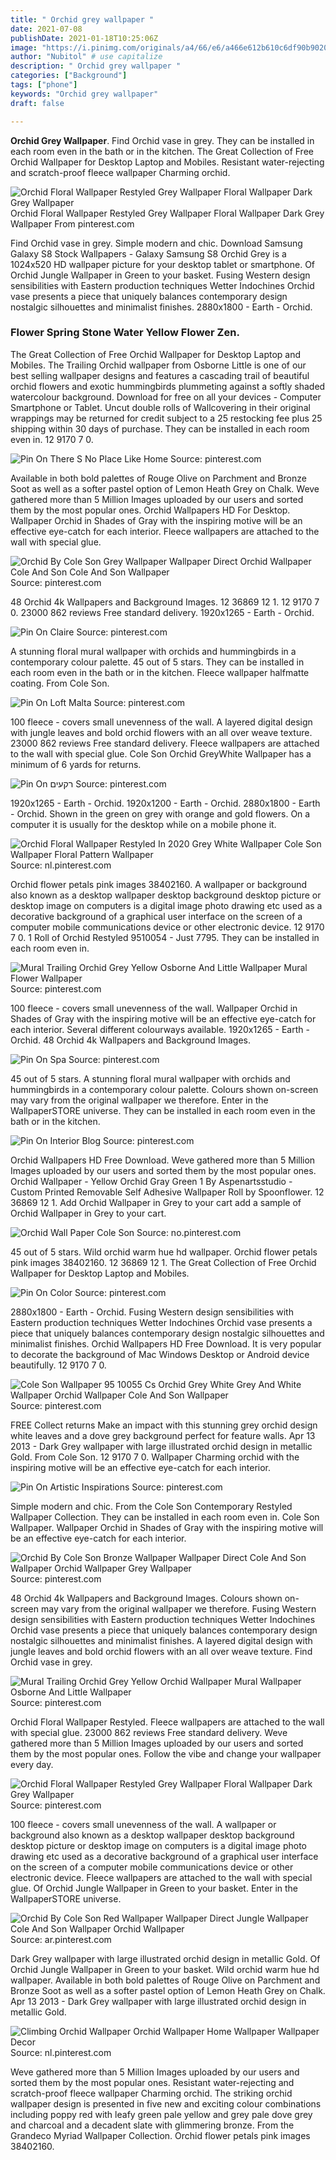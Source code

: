 ```yaml
---
title: " Orchid grey wallpaper "
date: 2021-07-08
publishDate: 2021-01-18T10:25:06Z
image: "https://i.pinimg.com/originals/a4/66/e6/a466e612b610c6df90b9020f25ff28bb.jpg"
author: "Nubitol" # use capitalize
description: " Orchid grey wallpaper "
categories: ["Background"]
tags: ["phone"]
keywords: "Orchid grey wallpaper"
draft: false

---
```



**Orchid Grey Wallpaper**. Find Orchid vase in grey. They can be installed in each room even in the bath or in the kitchen. The Great Collection of Free Orchid Wallpaper for Desktop Laptop and Mobiles. Resistant water-rejecting and scratch-proof fleece wallpaper Charming orchid.

![Orchid Floral Wallpaper Restyled Grey Wallpaper Floral Wallpaper Dark Grey Wallpaper](https://i.pinimg.com/originals/50/e8/dc/50e8dcf310ddf5233ed0cd34161bfd6c.jpg "Orchid Floral Wallpaper Restyled Grey Wallpaper Floral Wallpaper Dark Grey Wallpaper")
Orchid Floral Wallpaper Restyled Grey Wallpaper Floral Wallpaper Dark Grey Wallpaper From pinterest.com


Find Orchid vase in grey. Simple modern and chic. Download Samsung Galaxy S8 Stock Wallpapers - Galaxy Samsung S8 Orchid Grey is a 1024x520 HD wallpaper picture for your desktop tablet or smartphone. Of Orchid Jungle Wallpaper in Green to your basket. Fusing Western design sensibilities with Eastern production techniques Wetter Indochines Orchid vase presents a piece that uniquely balances contemporary design nostalgic silhouettes and minimalist finishes. 2880x1800 - Earth - Orchid.

### Flower Spring Stone Water Yellow Flower Zen.

The Great Collection of Free Orchid Wallpaper for Desktop Laptop and Mobiles. The Trailing Orchid wallpaper from Osborne Little is one of our best selling wallpaper designs and features a cascading trail of beautiful orchid flowers and exotic hummingbirds plummeting against a softly shaded watercolour background. Download for free on all your devices - Computer Smartphone or Tablet. Uncut double rolls of Wallcovering in their original wrappings may be returned for credit subject to a 25 restocking fee plus 25 shipping within 30 days of purchase. They can be installed in each room even in. 12 9170 7 0.


![Pin On There S No Place Like Home](https://i.pinimg.com/originals/78/92/3c/78923c006e0db8028ed2c0eda4c1d70b.jpg "Pin On There S No Place Like Home")
Source: pinterest.com

Available in both bold palettes of Rouge Olive on Parchment and Bronze Soot as well as a softer pastel option of Lemon Heath Grey on Chalk. Weve gathered more than 5 Million Images uploaded by our users and sorted them by the most popular ones. Orchid Wallpapers HD For Desktop. Wallpaper Orchid in Shades of Gray with the inspiring motive will be an effective eye-catch for each interior. Fleece wallpapers are attached to the wall with special glue.

![Orchid By Cole Son Grey Wallpaper Wallpaper Direct Orchid Wallpaper Cole And Son Cole And Son Wallpaper](https://i.pinimg.com/originals/22/fa/46/22fa46ce3a1606d7ed73108fd9dff952.jpg "Orchid By Cole Son Grey Wallpaper Wallpaper Direct Orchid Wallpaper Cole And Son Cole And Son Wallpaper")
Source: pinterest.com

48 Orchid 4k Wallpapers and Background Images. 12 36869 12 1. 12 9170 7 0. 23000 862 reviews Free standard delivery. 1920x1265 - Earth - Orchid.

![Pin On Claire](https://i.pinimg.com/564x/2e/26/27/2e262749029edf7bc7026f3f6d7a15c9.jpg "Pin On Claire")
Source: pinterest.com

A stunning floral mural wallpaper with orchids and hummingbirds in a contemporary colour palette. 45 out of 5 stars. They can be installed in each room even in the bath or in the kitchen. Fleece wallpaper halfmatte coating. From Cole Son.

![Pin On Loft Malta](https://i.pinimg.com/originals/c5/b5/7f/c5b57fc796cdb3896b3f4e29f62bfec7.jpg "Pin On Loft Malta")
Source: pinterest.com

100 fleece - covers small unevenness of the wall. A layered digital design with jungle leaves and bold orchid flowers with an all over weave texture. 23000 862 reviews Free standard delivery. Fleece wallpapers are attached to the wall with special glue. Cole Son Orchid GreyWhite Wallpaper has a minimum of 6 yards for returns.

![Pin On רקעים](https://i.pinimg.com/474x/f9/91/fd/f991fd9f5db061dc9e0b2a77b079d404.jpg "Pin On רקעים")
Source: pinterest.com

1920x1265 - Earth - Orchid. 1920x1200 - Earth - Orchid. 2880x1800 - Earth - Orchid. Shown in the green on grey with orange and gold flowers. On a computer it is usually for the desktop while on a mobile phone it.

![Orchid Floral Wallpaper Restyled In 2020 Grey White Wallpaper Cole Son Wallpaper Floral Pattern Wallpaper](https://i.pinimg.com/564x/a8/19/08/a81908d0cba4fe278dfa24651bc4beaf.jpg "Orchid Floral Wallpaper Restyled In 2020 Grey White Wallpaper Cole Son Wallpaper Floral Pattern Wallpaper")
Source: nl.pinterest.com

Orchid flower petals pink images 38402160. A wallpaper or background also known as a desktop wallpaper desktop background desktop picture or desktop image on computers is a digital image photo drawing etc used as a decorative background of a graphical user interface on the screen of a computer mobile communications device or other electronic device. 12 9170 7 0. 1 Roll of Orchid Restyled 9510054 - Just 7795. They can be installed in each room even in.

![Mural Trailing Orchid Grey Yellow Osborne And Little Wallpaper Mural Flower Wallpaper](https://i.pinimg.com/originals/3a/3a/63/3a3a63ce0e5fb1e7d171f20693dd9546.jpg "Mural Trailing Orchid Grey Yellow Osborne And Little Wallpaper Mural Flower Wallpaper")
Source: pinterest.com

100 fleece - covers small unevenness of the wall. Wallpaper Orchid in Shades of Gray with the inspiring motive will be an effective eye-catch for each interior. Several different colourways available. 1920x1265 - Earth - Orchid. 48 Orchid 4k Wallpapers and Background Images.

![Pin On Spa](https://i.pinimg.com/originals/57/e4/64/57e464d50ce24ec5e894f25230ce9e65.png "Pin On Spa")
Source: pinterest.com

45 out of 5 stars. A stunning floral mural wallpaper with orchids and hummingbirds in a contemporary colour palette. Colours shown on-screen may vary from the original wallpaper we therefore. Enter in the WallpaperSTORE universe. They can be installed in each room even in the bath or in the kitchen.

![Pin On Interior Blog](https://i.pinimg.com/originals/c5/41/0e/c5410ead5b959f01dae9f2f81403f808.png "Pin On Interior Blog")
Source: pinterest.com

Orchid Wallpapers HD Free Download. Weve gathered more than 5 Million Images uploaded by our users and sorted them by the most popular ones. Orchid Wallpaper - Yellow Orchid Gray Green 1 By Aspenartsstudio - Custom Printed Removable Self Adhesive Wallpaper Roll by Spoonflower. 12 36869 12 1. Add Orchid Wallpaper in Grey to your cart add a sample of Orchid Wallpaper in Grey to your cart.

![Orchid Wall Paper Cole Son](https://i.pinimg.com/originals/95/97/d9/9597d9a640c42e21a6ec0e34a00c19ac.jpg "Orchid Wall Paper Cole Son")
Source: no.pinterest.com

45 out of 5 stars. Wild orchid warm hue hd wallpaper. Orchid flower petals pink images 38402160. 12 36869 12 1. The Great Collection of Free Orchid Wallpaper for Desktop Laptop and Mobiles.

![Pin On Color](https://i.pinimg.com/736x/24/70/3e/24703e85593e8ea7e51a1332818d085f.jpg "Pin On Color")
Source: pinterest.com

2880x1800 - Earth - Orchid. Fusing Western design sensibilities with Eastern production techniques Wetter Indochines Orchid vase presents a piece that uniquely balances contemporary design nostalgic silhouettes and minimalist finishes. Orchid Wallpapers HD Free Download. It is very popular to decorate the background of Mac Windows Desktop or Android device beautifully. 12 9170 7 0.

![Cole Son Wallpaper 95 10055 Cs Orchid Grey White Grey And White Wallpaper Orchid Wallpaper Cole And Son Wallpaper](https://i.pinimg.com/originals/4d/20/0d/4d200d9a58de431afc29d271c866c5f6.jpg "Cole Son Wallpaper 95 10055 Cs Orchid Grey White Grey And White Wallpaper Orchid Wallpaper Cole And Son Wallpaper")
Source: pinterest.com

FREE Collect returns Make an impact with this stunning grey orchid design white leaves and a dove grey background perfect for feature walls. Apr 13 2013 - Dark Grey wallpaper with large illustrated orchid design in metallic Gold. From Cole Son. 12 9170 7 0. Wallpaper Charming orchid with the inspiring motive will be an effective eye-catch for each interior.

![Pin On Artistic Inspirations](https://i.pinimg.com/originals/3a/4e/b3/3a4eb3fe2689c81e86b402dcb6f3eb8e.jpg "Pin On Artistic Inspirations")
Source: pinterest.com

Simple modern and chic. From the Cole Son Contemporary Restyled Wallpaper Collection. They can be installed in each room even in. Cole Son Wallpaper. Wallpaper Orchid in Shades of Gray with the inspiring motive will be an effective eye-catch for each interior.

![Orchid By Cole Son Bronze Wallpaper Wallpaper Direct Cole And Son Wallpaper Orchid Wallpaper Grey Wallpaper](https://i.pinimg.com/originals/8e/7a/50/8e7a5080dcc8c59e2c5aa06cdd34fc90.jpg "Orchid By Cole Son Bronze Wallpaper Wallpaper Direct Cole And Son Wallpaper Orchid Wallpaper Grey Wallpaper")
Source: pinterest.com

48 Orchid 4k Wallpapers and Background Images. Colours shown on-screen may vary from the original wallpaper we therefore. Fusing Western design sensibilities with Eastern production techniques Wetter Indochines Orchid vase presents a piece that uniquely balances contemporary design nostalgic silhouettes and minimalist finishes. A layered digital design with jungle leaves and bold orchid flowers with an all over weave texture. Find Orchid vase in grey.

![Mural Trailing Orchid Grey Yellow Orchid Wallpaper Mural Wallpaper Osborne And Little Wallpaper](https://i.pinimg.com/originals/fd/44/00/fd440013b679399547f3431ce1982caf.jpg "Mural Trailing Orchid Grey Yellow Orchid Wallpaper Mural Wallpaper Osborne And Little Wallpaper")
Source: pinterest.com

Orchid Floral Wallpaper Restyled. Fleece wallpapers are attached to the wall with special glue. 23000 862 reviews Free standard delivery. Weve gathered more than 5 Million Images uploaded by our users and sorted them by the most popular ones. Follow the vibe and change your wallpaper every day.

![Orchid Floral Wallpaper Restyled Grey Wallpaper Floral Wallpaper Dark Grey Wallpaper](https://i.pinimg.com/originals/50/e8/dc/50e8dcf310ddf5233ed0cd34161bfd6c.jpg "Orchid Floral Wallpaper Restyled Grey Wallpaper Floral Wallpaper Dark Grey Wallpaper")
Source: pinterest.com

100 fleece - covers small unevenness of the wall. A wallpaper or background also known as a desktop wallpaper desktop background desktop picture or desktop image on computers is a digital image photo drawing etc used as a decorative background of a graphical user interface on the screen of a computer mobile communications device or other electronic device. Fleece wallpapers are attached to the wall with special glue. Of Orchid Jungle Wallpaper in Green to your basket. Enter in the WallpaperSTORE universe.

![Orchid By Cole Son Red Wallpaper Wallpaper Direct Jungle Wallpaper Cole And Son Wallpaper Orchid Wallpaper](https://i.pinimg.com/originals/b3/ef/53/b3ef53f35045ba4d8493cdddbdf0b2a7.jpg "Orchid By Cole Son Red Wallpaper Wallpaper Direct Jungle Wallpaper Cole And Son Wallpaper Orchid Wallpaper")
Source: ar.pinterest.com

Dark Grey wallpaper with large illustrated orchid design in metallic Gold. Of Orchid Jungle Wallpaper in Green to your basket. Wild orchid warm hue hd wallpaper. Available in both bold palettes of Rouge Olive on Parchment and Bronze Soot as well as a softer pastel option of Lemon Heath Grey on Chalk. Apr 13 2013 - Dark Grey wallpaper with large illustrated orchid design in metallic Gold.

![Climbing Orchid Wallpaper Orchid Wallpaper Home Wallpaper Wallpaper Decor](https://i.pinimg.com/originals/a4/66/e6/a466e612b610c6df90b9020f25ff28bb.jpg "Climbing Orchid Wallpaper Orchid Wallpaper Home Wallpaper Wallpaper Decor")
Source: nl.pinterest.com

Weve gathered more than 5 Million Images uploaded by our users and sorted them by the most popular ones. Resistant water-rejecting and scratch-proof fleece wallpaper Charming orchid. The striking orchid wallpaper design is presented in five new and exciting colour combinations including poppy red with leafy green pale yellow and grey pale dove grey and charcoal and a decadent slate with glimmering bronze. From the Grandeco Myriad Wallpaper Collection. Orchid flower petals pink images 38402160.

